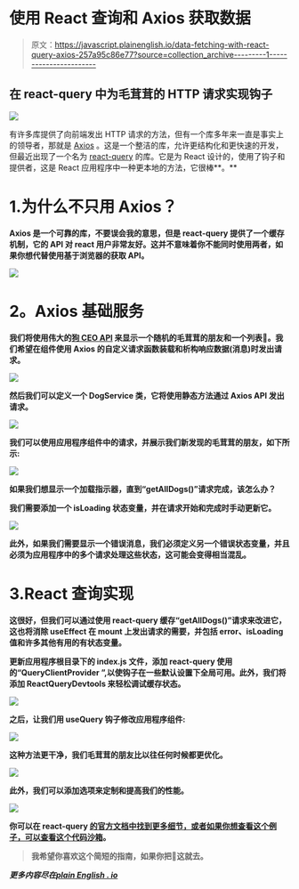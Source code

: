 # 使用 React 查询和 Axios 获取数据

> 原文：<https://javascript.plainenglish.io/data-fetching-with-react-query-axios-257a95c86e77?source=collection_archive---------1----------------------->

## 在 react-query 中为毛茸茸的 HTTP 请求实现钩子

![](img/01e7072fcee61d1b0ab421846a615d71.png)

有许多库提供了向前端发出 HTTP 请求的方法，但有一个库多年来一直是事实上的领导者，那就是 [Axios](https://axios-http.com/docs/intro) 。这是一个整洁的库，允许更结构化和更快速的开发，但最近出现了一个名为 [react-query](https://react-query.tanstack.com/) 的库。它是为 React 设计的，使用了钩子和提供者，这是 React 应用程序中一种更本地的方法，它很棒**。**

# **1.为什么不只用 Axios？**

**Axios 是一个可靠的库，不要误会我的意思，但是 react-query 提供了一个缓存机制，它的 API 对 react 用户非常友好。这并不意味着你不能同时使用两者，如果你想代替使用基于浏览器的获取 API。**

**![](img/8bf85147e5bbd823389dc7729cf44423.png)**

# ****2。Axios 基础服务****

**我们将使用伟大的[狗 CEO API](https://dog.ceo/dog-api/) 来显示一个随机的毛茸茸的朋友和一个列表🐶。我们希望在组件使用 Axios 的自定义请求函数装载和析构响应数据(消息)时发出请求。**

**![](img/24635ab4822401747a918fa8443f9c26.png)**

**然后我们可以定义一个 DogService 类，它将使用静态方法通过 Axios API 发出请求。**

**![](img/6bd0ff0e65cf78d2b7e4008e8ca02da5.png)**

**我们可以使用应用程序组件中的请求，并展示我们新发现的毛茸茸的朋友，如下所示:**

**![](img/2afccefa37be62b3ee44cd13bbd77da3.png)**

**如果我们想显示一个加载指示器，直到“getAllDogs()”请求完成，该怎么办？**

**我们需要添加一个 isLoading 状态变量，并在请求开始和完成时手动更新它。**

**![](img/ea4e4f76590532a3ed719097b502c7e3.png)**

**此外，如果我们需要显示一个错误消息，我们必须定义另一个错误状态变量，并且必须为应用程序中的多个请求处理这些状态，这可能会变得相当混乱。**

# **3.React 查询实现**

**这很好，但我们可以通过使用 react-query 缓存“getAllDogs()”请求来改进它，这也将消除 useEffect 在 mount 上发出请求的需要，并包括 error、isLoading 值和许多其他有用的有状态变量。**

**更新应用程序根目录下的 index.js 文件，添加 react-query 使用的“QueryClientProvider ”,以使钩子在一些默认设置下全局可用。此外，我们将添加 ReactQueryDevtools 来轻松调试缓存状态。**

**![](img/bccc8f37287bcee444e9d59da1154914.png)**

**之后，让我们用 useQuery 钩子修改应用程序组件:**

**![](img/0d9169cb8b0ddb46c613c0d7be4713f9.png)**

**这种方法更干净，我们毛茸茸的朋友比以往任何时候都更优化。**

**![](img/41f5e853463f87e4e9c8fbb0be06f4cb.png)**

**此外，我们可以添加选项来定制和提高我们的性能。**

**![](img/2801c12c8558e74128ca0337638a67b3.png)**

**你可以在 react-query [的官方文档中找到更多细节，或者如果你想查看这个例子，可以查看这个](https://react-query.tanstack.com/overview)[代码沙箱](https://codesandbox.io/s/axios-react-query-pj9nl?file=/src/index.js:495-546)。**

> **我希望你喜欢这个简短的指南，如果你把💜这就去。**

***更多内容尽在*[***plain English . io***](http://plainenglish.io/)**